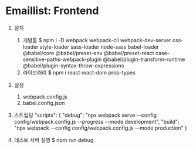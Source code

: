 # Emaillist: Frontend

1.  설치
    1)  개발툴
        $ npm i -D webpack webpack-cli webpack-dev-server css-loader style-loader sass-loader node-sass babel-loader @babel/core @babel/preset-env @babel/preset-react case-sensitive-paths-webpack-plugin @babel/plugin-transform-runtime @babel/plugin-syntax-throw-expressions
    2)  라이브러리
        $ npm i react react-dom prop-types

2.  설정
    1)  webpack.config.js
    2)  babel.config.json

3.  스트립팅
    "scripts": {
    "debug": "npx webpack serve --config config/webpack.config.js --progress --mode development",
    "build": "npx webpack --config config/webpack.config.js --mode production"
}

4.  테스트 서버 실행
    $ npm run debug 